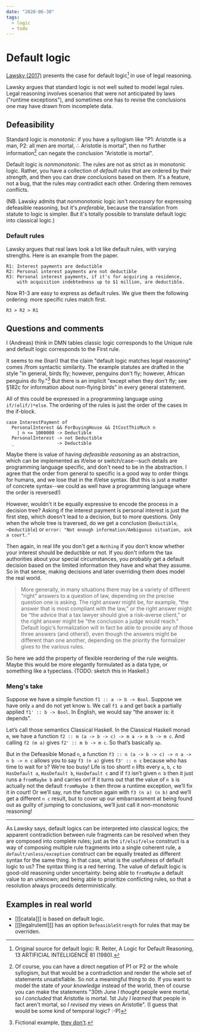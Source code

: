 ```yaml
---
date: "2020-06-30"
tags:
  - logic
  - todo
---
```


# Default logic

[Lawsky (2017)](https://papers.ssrn.com/sol3/papers.cfm?abstract_id=3088206)  presents the case for default logic[^1] in use of legal reasoning.

Lawsky argues that standard logic is not well suited to model legal rules. Legal reasoning involves scenarios that were not anticipated by laws ("runtime exceptions"), and sometimes one has to revise the conclusions one may have drawn from incomplete data.

## Defeasibility

Standard logic is _monotonic_: if you have a syllogism like "P1: Aristotle is a man, P2: all men are mortal, ∴ Aristotle is mortal", then no further information[^2] can negate the conclusion "Aristotle is mortal".

Default logic is _nonmonotonic_. The rules are not as strict as in monotonic logic. Rather, you have a collection of _default rules_ that are ordered by their _strength_, and then you can draw conclusions based on them. It's a feature, not a bug, that the rules may contradict each other. Ordering them removes conflicts.

(NB. Lawsky admits that nonmonotonic logic isn't _necessary_ for expressing defeasible reasoning, but it's _preferable_, because the translation from statute to logic is simpler. But it's totally possible to translate default logic into classical logic.)

### Default rules

Lawsky argues that real laws look a lot like default rules, with varying strengths. Here is an example from the paper.

    R1: Interest payments are deductible
    R2: Personal interest payments are not deductible
    R3: Personal interest payments, if it's for acquiring a residence,
        with acquisition indebtedness up to $1 million, are deductible.

Now R1-3 are easy to express as default rules. We give them the following ordering: more specific rules match first.

    R3 > R2 > R1

## Questions and comments

I (Andreas) think in DMN tables classic logic corresponds to the Unique rule and default logic corresponds to the First rule.

It seems to me (Inari) that the claim "default logic matches legal reasoning" comes /from syntactic similarity. The example statutes are drafted in the style "in general, birds fly; however, penguins don't fly; however, African penguins do fly."[^3] But there is an implicit "except when they don't fly; see §182c for information about non-flying birds" in every general statement.

All of this could be expressed in a programming language using `if/(elif/)*else`. The ordering of the rules is just the order of the cases in the if-block.

    case InterestPayment of
      PersonalInterest && ForBuyingHouse && ItCostThisMuch n
        | n <= 1000000 -> Deductible
      PersonalInterest -> not Deductible
      _                -> Deductible

Maybe there is value of having _defeasible reasoning_ as an abstraction, which can be implemented as if/else or switch/case--such details are programming language specific, and don't need to be in the abstraction. I agree that the order from general to specific is a good way to order things for humans, and we lose that in the if/else syntax. (But this is just a matter of concrete syntax--we could as well have a programming language where the order is reversed!)

However, wouldn't it be equally expressive to encode the process in a decision tree? Asking if the interest payment is personal interest is just the first step, which doesn't lead to a decision, but to more questions. Only when the whole tree is traversed, do we get a conclusion (`Deductible`, `¬Deductible`) or `error: "Not enough information/Ambiguous situation, ask a court."`

Then again, in real life you don't get a `Nothing` if you don't know whether your interest should be deductible or not. If you don't inform the tax authorities about your special circumstances, you probably get a default decision based on the limited information they have and what they assume. So in that sense, making decisions and later overriding them does model the real world.

> More generally, in many situations there may be a variety of different “right” answers to a question of law, depending on the precise question one is asking. The right answer might be, for example, “the answer that is most compliant with the law,” or the right answer might be “the advice that a tax lawyer should give a risk-averse client,” or the right answer might be “the conclusion a judge would reach.” Default logic’s formalization will in fact be able to provide any of those three answers (and others!), even though the answers might be different than one another, depending on the priority the formalizer gives to the various rules.

So here we add the property of flexible reordering of the rule weights. Maybe this would be more elegantly formulated as a data type, or something like a typeclass. (TODO: sketch this in Haskell.)

### Meng's take

Suppose we have a simple function `f1 :: a -> b -> Bool`. Suppose we have only `a` and do not yet know `b`. We call `f1 a` and get back a partially applied `f1' :: b -> Bool`. In English, we would say “the answer is: it depends”.

Let’s call those semantics Classical Haskell. In the Classical Haskell monad `m`, we have a function `f2 :: m (a -> b -> c) -> m a -> m b -> m c`.
And calling `f2 (m a)` gives `f2' :: m b -> m c`. So that’s basically `ap`.

But in the Defeasible Monad `n`, a function `f3 :: n (a -> b -> c) -> n a -> n b -> n c` allows you to say `f3 (n a)` gives `f3' :: n c` because who has time to wait for `b`?
We’re too busy! Life is too short! `n` lifts every `a`, `b`, `c` to `HasDefault a`, `HasDefault b`, `HasDefault c` and if `f3` isn’t given `n b` then it just runs a `fromMaybe b` and carries on! If it turns out that the value of `n b` is actually not the default `fromMaybe b` then throw a runtime exception, we’ll fix it in court! Or we’ll say, run the function again with `f3 (n a) (n b)` and we’ll get a different `n c` result, but to cover up our embarrassment at being found out as guilty of jumping to conclusions, we’ll just call it non-monotonic reasoning!

---

As Lawsky says, default logics can be interpreted into classical logics; the apparent contradiction between rule fragments can be resolved when they are composed into complete rules; just as the `if/elsif/else` construct is a way of composing multiple rule fragments into a single coherent rule, a `default/unless/exception` construct can be equally treated as different syntax for the same thing. In that case, what is the usefulness of default logic to us? The syntax thing is a red herring. The value of default logic is good-old reasoning under uncertainty: being able to `fromMaybe` a default value to an unknown; and being able to prioritize conflicting rules, so that a resolution always proceeds deterministically.

## Examples in real world

- [[[catala]]] is based on default logic.
- [[[legalruleml]]] has an option `DefeasibleStrength` for rules that may be overriden.



[^1]: Original source for default logic: R. Reiter, A Logic for Default Reasoning, 13 ARTIFICIAL INTELLIGENCE 81 (1980).

[^2]: Of course, you can have a direct negation of P1 or P2 or the whole syllogism, but that would be a contradiction and render the whole set of statements unsatisfiable. So not a meaningful thing to do. If you want to model the state of _your knowledge_ instead of the world, then of course you can make the statements "30th June _I thought_ people were mortal, so _I concluded_ that Aristotle is mortal. 1st July _I learned_ that people in fact aren't mortal, so _I revised_ my views on Aristotle". (I guess that would be some kind of temporal logic? :-P)

[^3]: Fictional example, [they don't](https://en.wikipedia.org/wiki/African_penguin).

